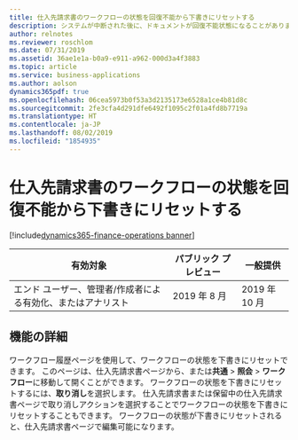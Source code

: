 ```yaml
---
title: 仕入先請求書のワークフローの状態を回復不能から下書きにリセットする
description: システムが中断された後に、ドキュメントが回復不能状態になることがあります。 ユーザーは、サポートに連絡して支援を依頼しなくても、自分でドキュメントの状態を下書きにリセットできます。
author: relnotes
ms.reviewer: roschlom
ms.date: 07/31/2019
ms.assetid: 36ae1e1a-b0a9-e911-a962-000d3a4f3883
ms.topic: article
ms.service: business-applications
ms.author: aolson
dynamics365pdf: true
ms.openlocfilehash: 06cea5973b0f53a3d2135173e6528a1ce4b81d8c
ms.sourcegitcommit: 2fe3cfa4d291dfe6492f1095c2f01a4fd8b7719a
ms.translationtype: HT
ms.contentlocale: ja-JP
ms.lasthandoff: 08/02/2019
ms.locfileid: "1854935"
---
```

# <a name="reset-workflow-status-for-vendor-invoices-from-unrecoverable-to-draft"></a>仕入先請求書のワークフローの状態を回復不能から下書きにリセットする
[!include[dynamics365-finance-operations banner](../includes/dynamics365-finance-operations.md)]

| 有効対象    |  パブリック プレビュー | 一般提供 | 
| ---------- | ---------- |---------- |
|エンド ユーザー、管理者/作成者による有効化、またはアナリスト|2019 年 8 月| 2019 年 10 月|






## <a name="feature-details"></a>機能の詳細
<!--feature detail start -->
ワークフロー履歴ページを使用して、ワークフローの状態を下書きにリセットできます。 このページは、仕入先請求書ページから、または**共通** > **照会** > **ワークフロー**に移動して開くことができます。 ワークフローの状態を下書きにリセットするには、**取り消し**を選択します。 仕入先請求書または保留中の仕入先請求書ページで取り消しアクションを選択することでワークフローの状態を下書きにリセットすることもできます。 ワークフローの状態が下書きにリセットされると、仕入先請求書ページで編集可能になります。
<!--feature detail end -->











